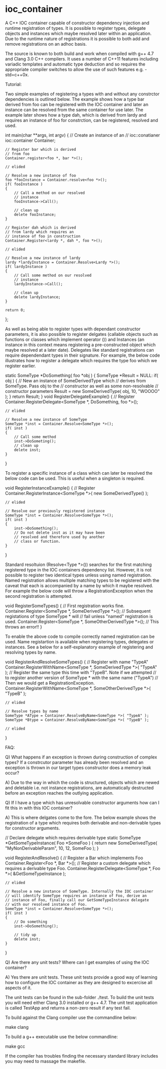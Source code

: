 ioc_container
=============

A C++ IOC container capable of constructor dependency injection and runtime registration of types. It is possible to register types, delegate objects and instances which maybe resolved later within an application. Due to the runtime nature of registrations it is possible to both add and remove registrations on an adhoc basis.

The source is known to both build and work when compiled with g++ 4.7 and Clang 3.0 C++ compilers. It uses a number of C++11 features including variadic templates and automatic type deduction and so requires the appropriate compiler switches to allow the use of such features e.g. -std=c++0x.

Tutorial:

Two simple examples of registering a types with and without any constrctor dependencies is outlined below. The example shows how a type bar derived from foo can be registered with the IOC container and later an instance can be resolved from the same container for use later. The example later shows how a type dah, which is derived from lardy and requires an instance of foo for constrction, can be registered, resolved and used.

int main(char **args, int argv)
{
    // Create an instance of an
    // ioc::conatianer
    ioc::container Container;

    // Register bar which is derived
    // from foo
    Container.register<foo *, bar *>();

    // elided

    // Resolve a new instance of foo
    foo *fooInstance = Container.resolve<foo *>();
    if( fooInstance )
    {
        // Call a method on our resolved
        // instance
        fooInstance->Call();

        // clean up
        delete fooInstance;
    }

    // Register dah which is derived
    // from lardy which requires an
    // instance of foo in construction
    Container.Register<lardy *, dah *, foo *>();

    // elided

    // Resolve a new instance of lardy
    lardy *lardyInstance = Container.Resolve<Lardy *>();
    if( lardyInstance )
    {
        // Call some method on our resolved
        // instance
        lardyInstance->Call();

        // clean up
        delete lardyInstance;
    }

    return 0;
};

As well as being able to register types with dependant constructor parameters, it is also possible to register delgates (callable objects such as functions or classes which implement operator ()) and Instances (an instance in this context means registering a pre-constructed object which maybe resolved at a later date). Delegates like standard registrations can require dependendant types in their signature. For example, the below code illustrates how to register a delegate which requires the type foo which we register earlier.

static SomeType *DoSomething( foo *obj )
{
    SomeType *Result = NULL:
    if( obj )
    {
        // New an instance of SomeDerivedType which
        // derives from SomeType. Pass obj to the
        // constructor as well as some non-resolvable
        // constructor parameters
        Result = new SomeDerivedType( obj, 10, "WOOOO" );
    }
    return Result;
}
void RegisterDelegateExample()
{
    // Register
    Container.RegisterDelegate<SomeType *, DoSomething, foo *>();

    // elided

    // Resolve a new instance of SomeType
    SomeType *inst = Container.Resolve<SomeType *>();
    if( inst )
    {
        // Call some method
        inst->DoSometing();
        // clean up
        delete inst;
    }
}

To register a specific instance of a class which can later be resolved the below code can be used. This is useful when a singleton is required.

void RegisterInstanceExample()
{
    // Register
    Container.RegisterInstance<SomeType *>( new SomeDerivedType() );

    // elided

    // Resolve our previously registered instance
    SomeType *inst = Container.Resolve<SomeType *>();
    if( inst )
    {
        inst->DoSomething();
        // Do not delete inst as it may have been
        // resolved and therefore used by another
        // class or function.
    }
}

Standard resoltuion (Resolve<Type *>()) searches for the first matching registered type in the IOC containers dependency list. However, it is not possible to register two identical types unless using named registration. Named registration allows multiple matching types to be registered with the caveat that each is accompanied by a name by which it maybe resolved. For example the below code will throw a RegistrationException when the second registration is attempted.

void RegisterSomeTypes()
{
    // First registration works fine.
    Container.Register<SomeType *, SomeDerivedType *>();
    // Subsequent registations of type SomeType * will
    // fail unless "named" registration is used.
    Container.Register<SomeType *, SomeOtherDerivedType *>(); // This throws an error!! 
}

To enable the above code to compile correctly named registration can be used. Name registartion is available when registering types, delegates or instances. See a below for a self-explanatory example of registering and resolving types by name.

void RegisterAndResolveSomeTypes()
{
    // Register with name "TypeA"
    Container.RegisterWithName<SomeType *, SomeDerivedType *>( "TypeA" );
    // Register the same type this time with "TypeB". Note if we attempted
    // to register another version of SomeType * with the same name ("TypeA")
    // Then we would get a RegistrationException.
    Container.RegisterWithName<SomeType *, SomeOtherDerivedType *>( "TypeB" );

    // elided

    // Resolve types by name
    SomeType *AType = Container.ResolveByName<SomeType *>( "TypeA" );
    SomeType *Btype = Container.ResolveByName<SomeType *>( "TypeB" );

    // elided 
}

FAQ:

Q) What happens if an exception is thrown during construction of complex types? If a constrcutor parameter has already been resolved and an exception is thrown in our target types constructor does a memory leak occur?

A) Due to the way in which the code is structured, objects which are newed and deletable i.e. not instance registrations, are automatically destructed before an exception reaches the outlying application.

Q) If I have a type which has unresolvable constructor arguments how can I fit this in with this IOC container?

A) This is where delgates come to the fore. The below example shows the registration of a type which requires both derivable and non-derivable types for constructor arguments.

// Declare delegate which requires derivable type
static SomeType *GetSomeTypeInstance( Foo *SomeFoo )
{
    return new SomeDerivedType( "MyNonDerivableParam", 10, 12, SomeFoo );
}

void RegisterAndResolve()
{
    // Register a Bar which implements Foo
    Container.Register<Foo *, Bar *>();
    // Register a custom delegate which requires a derivable type Foo.
    Container.RegisterDelegate<SomeType *, Foo *>( &GetSomeTypeInstance );

    // elided
    
    // Resolve a new instance of SomeType. Internally the IOC container
    // will identify SomeType requires an instance of Foo, derive an
    // instance of Foo, finally call our GetSomeTypeInstance delegate
    // with our resolved instance of Foo.
    SomeType *inst = Container.Resolve<SomeType *>();
    if( inst )
    {
        // Do something
        inst->DoSomething();

        // tidy up
        delete inst;
    }

}

Q) Are there any unit tests? Where can I get examples of using the IOC container?

A) Yes there are unit tests. These unit tests provide a good way of learning how to configure the IOC container as they are designed to excercise all aspects of it.

The unit tests can be found in the sub-folder ./test. To build the unit tests you will need either Clang 3.0 installed or g++ 4.7. The unit test application is called TestApp and returns a non-zero result if any test fail. 

To build against the Clang compiler use the commandline below:

make clang

To build a g++ executable use the below commandline:

make gcc

If the compiler has troubles finding the necessary standard library includes you may need to massage the makefile.
